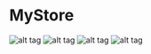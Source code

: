 # MyStore

![alt tag](https://raw.githubusercontent.com/hassanmastinoz/MyStore/master/ScreenShot/activity_add_car.png)
![alt tag](https://raw.githubusercontent.com/hassanmastinoz/MyStore/master/Screenshot/activity_main.png)
![alt tag](https://raw.githubusercontent.com/hassanmastinoz/MyStore/master/Screenshot/activity_reg.png)
![alt tag](https://raw.githubusercontent.com/hassanmastinoz/MyStore/master/Screenshot/activity_show_all.png)
